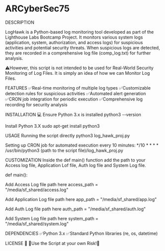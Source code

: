# ARCyberSec75

DESCRIPTION

LogHawk is a Python-based log monitoring tool developed as part of the Lighthouse Labs Bootcamp Project. It monitors various system logs (application,
system, authorization, and access logs) for suspicious activities and potential security threats. When suspicious logs are detected, they are recorded in 
a comprehensive log file (comp_log.txt) for further analysis.

⚠️However, this script is not intended to be used for Real-World Security Monitoring of Log Files. It is simply an idea 
  of how we can Monitor Log Files.

FEATURES
✅Real-time monitoring of multiple log types
✅Customizable detection rules for suspicious activities
✅Automated alert generation
✅CRON job integration for periodic execution
✅Comprehensive log recording for security analysis

INSTALLATION 💻
Ensure Python 3.x is installed
python3 --version

Install Python 3.X
sudo apt-get install python3

USAGE
Running the script directly
python3 log_hawk_proj.py

Setting up CRON job for automated execution every 10 minutes:
*/10 * * * * /usr/bin/python3 (path to the script file)/log_hawk_proj.py

CUSTOMIZATION
Inside the def main() function add the path to your Access log file, Application Lof file, Auth log file and System Log file.

def main():

Add Access Log file path here
access_path = "/media/sf_shared/access.log"

Add Application Log file path here
app_path = "/media/sf_shared/app.log"

Add Auth Log file path here
auth_path = "/media/sf_shared/auth.log"

Add System Log file path here
system_path = "/media/sf_shared/system.log"

DEPENDENCIES
✅Python 3.x
✅Standard Python libraries (re, os, datetime)

LICENSE 📝
🛑Use the Script at your own Risk!🛑
